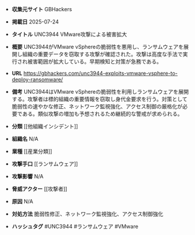 - **収集元サイト**
GBHackers

- **掲載日**
2025-07-24

- **タイトル**
UNC3944 VMware攻撃による被害拡大

- **概要**
UNC3944がVMware vSphereの脆弱性を悪用し、ランサムウェアを展開し組織の重要データを窃取する攻撃が確認された。攻撃は高度な手法で実行され被害範囲が拡大している。早期検知と対策が急務である。

- **URL**
https://gbhackers.com/unc3944-exploits-vmware-vsphere-to-deploy-ransomware/

- **備考**
UNC3944はVMware vSphereの脆弱性を利用しランサムウェアを展開する。攻撃者は標的組織の重要情報を窃取し身代金要求を行う。対策として脆弱性の速やかな修正、ネットワーク監視強化、アクセス制御の厳格化が必要である。類似攻撃の増加も予想されるため継続的な警戒が求められる。

- **分類**
[[他組織インシデント]]

- **組織名**
N/A

- **業種**
[[産業分類]]

- **攻撃手口**
[[ランサムウェア]]

- **攻撃影響**
N/A

- **脅威アクター**
[[攻撃者]]

- **原因**
N/A

- **対処方法**
脆弱性修正、ネットワーク監視強化、アクセス制御強化

- **ハッシュタグ**
#UNC3944 #ランサムウェア #VMware
